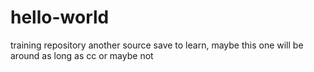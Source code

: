 # hello-world
training repository
another source save to learn, maybe this one will be around as long as cc or maybe not 
